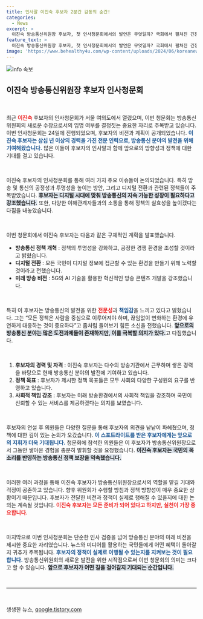 ```yaml
---
title: 인사말 이진숙 후보자 2분간 감동의 순간!
categories:
  - News
excerpt: >
  이진숙 방송통신위원장 후보자, 첫 인사청문회에서의 발언은 무엇일까? 국회에서 펼쳐진 긴장감 넘치는 현장을 공개합니다!
feature_text: >
  이진숙 방송통신위원장 후보자, 첫 인사청문회에서의 발언은 무엇일까? 국회에서 펼쳐진 긴장감 넘치는 현장을 공개합니다!
image: 'https://www.behealthy4u.com/wp-content/uploads/2024/06/koreanews.jpg'
---
```


<p><img src="https://www.behealthy4u.com/wp-content/uploads/2024/06/koreanews.jpg" alt="info 속보" /></p>

<h2 data-ke-size="size26">이진숙 방송통신위원장 후보자 인사청문회</h2>

<p data-ke-size="size16">&nbsp;</p>

<p>최근 <b><span style="color: #ee2323;">이진숙</span></b> 후보자의 인사청문회가 서울 여의도에서 열렸으며, 이번 청문회는 방송통신위원회의 새로운 수장으로서의 임명 여부를 결정짓는 중요한 자리로 주목받고 있습니다. 이번 인사청문회는 24일에 진행되었으며, 후보자의 비전과 계획이 공개되었습니다. <b><span style="color: #1a5490;">이진숙 후보자는 삼십 년 이상의 경력을 가진 전문 인력으로, 방송통신 분야의 발전을 위해 기여해왔습니다.</span></b> 많은 이들이 후보자의 인사말과 함께 앞으로의 방향성과 정책에 대한 기대를 걸고 있습니다. </p>

<p data-ke-size="size16">&nbsp;</p>

<p>이진숙 후보자의 인사청문회를 통해 여러 가지 주요 이슈들이 논의되었습니다. 특히 방송 및 통신의 공정성과 투명성을 높이는 방안, 그리고 디지털 전환과 관련된 정책들이 주목받았습니다. <b><span style="background-color: #21538527;">후보자는 디지털 시대에 맞춰 방송통신의 지속 가능한 성장이 필요하다고 강조했습니다.</span></b> 또한, 다양한 이해관계자들과의 소통을 통해 정책의 실효성을 높이겠다는 다짐을 내놓았습니다.</p>

<p data-ke-size="size16">&nbsp;</p>

<p>이번 청문회에서 이진숙 후보자는 다음과 같은 구체적인 계획을 발표했습니다. </p>

<ul>
    <li><b>방송통신 정책 개혁</b> : 정책의 투명성을 강화하고, 공정한 경쟁 환경을 조성할 것이라고 밝혔습니다.</li>
    <li><b>디지털 전환</b> : 모든 국민이 디지털 정보에 접근할 수 있는 환경을 만들기 위해 노력할 것이라고 전했습니다.</li>
    <li><b>미래 방송 비전</b> : 5G와 AI 기술을 활용한 혁신적인 방송 콘텐츠 개발을 강조했습니다.</li>
</ul>

<p data-ke-size="size16">&nbsp;</p>

<p>특히 이 후보자는 방송통신의 발전을 위한 <b><span style="color: #ee2323;">전문성</span></b>과 <b><span style="color: #1a5490;">책임감</span></b>을 느끼고 있다고 밝혔습니다. 그는 “모든 정책은 사람을 중심으로 이루어져야 하며, 끊임없이 변화하는 환경에 유연하게 대응하는 것이 중요하다”고 좀처럼 들어보기 힘든 소신을 전했습니다. <b><span style="background-color: #21538527;">앞으로의 방송통신 분야는 많은 도전과제들이 존재하지만, 이를 극복할 의지가 있다.</span></b>고 다짐했습니다.</p>

<p data-ke-size="size16">&nbsp;</p>

<ol>
    <li><b>후보자의 경력 및 자격</b> : 이진숙 후보자는 다수의 방송기관에서 근무하며 쌓은 경력을 바탕으로 현재 방송통신 분야의 발전에 기여하고 있습니다.</li>
    <li><b>정책 목표</b> : 후보자가 제시한 정책 목표들은 모두 사회의 다양한 구성원의 요구를 반영하고 있습니다.</li>
    <li><b>사회적 책임 강조</b> : 후보자는 미래 방송환경에서의 사회적 책임을 강조하며 국민이 신뢰할 수 있는 서비스를 제공하겠다는 의지를 보였습니다.</li>
</ol>

<p data-ke-size="size16">&nbsp;</p>

<p>후보자의 연설 후 의원들은 다양한 질문을 통해 후보자의 의견을 낱낱이 파헤쳤으며, 정책에 대한 깊이 있는 논의가 오갔습니다. <b><span style="color: #1a5490;">이 스포트라이트를 받은 후보자에게는 앞으로의 지휘가 더욱 기대됩니다.</span></b> 청문회에 참석한 의원들은 이 후보자가 방송통신위원장으로서 그동안 쌓아온 경험을 충분히 발휘할 것을 요청했습니다. <b><span style="background-color: #21538527;">이진숙 후보자는 국민의 목소리를 반영하는 방송통신 정책 보장을 약속했습니다.</span></b></p>

<p data-ke-size="size16">&nbsp;</p>

<p>이러한 여러 과정을 통해 이진숙 후보자가 방송통신위원장으로서의 역할을 맡길 기대와 걱정이 공존하고 있습니다. 향후 위원회가 수행할 방침과 정책 방향성이 매우 중요한 상황이기 때문입니다. 후보자가 전달한 비전과 정책이 실제로 행해질 수 있을지에 대한 논의는 계속될 것입니다. <b><span style="color: #ee2323;">이진숙 후보자는 모든 준비가 되어 있다고 하지만, 실천이 가장 중요합니다.</span></b></p>

<p data-ke-size="size16">&nbsp;</p>

<p>마지막으로 이번 인사청문회는 단순한 인사 검증을 넘어 방송통신 분야의 미래 비전을 제시한 중요한 자리였습니다. 뉴스와 미디어를 활용하는 국민들에게 어떤 혜택이 돌아갈지 귀추가 주목됩니다. <b><span style="color: #1a5490;">후보자의 정책이 실제로 이행될 수 있는지를 지켜보는 것이 필요합니다.</span></b> 방송통신위원회의 새로운 발전을 위한 시작점으로써 이번 청문회의 의미는 크다고 할 수 있습니다. <b><span style="background-color: #21538527;">앞으로 후보자가 어떤 길을 걸어갈지 기대되는 순간입니다.</span></b> </p>

<p data-ke-size="size16">&nbsp;</p>

<hr style="color: #000000; height: 1px;" />

<p data-ke-size="size16">&nbsp;</p>
생생한 뉴스, <a href="https://qoogle.tistory.com" rel="dofollow">qoogle.tistory.com</a>


